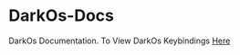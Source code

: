 # DarkOs-Docs
DarkOs Documentation.
To View DarkOs Keybindings [Here](https://docs.darkos.cf/bindings/)
